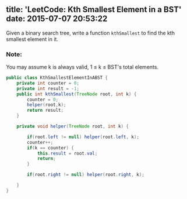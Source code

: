 title: 'LeetCode: Kth Smallest Element in a BST'
date: 2015-07-07 20:53:22
---
Given a binary search tree, write a function `kthSmallest` to find the kth smallest element in it.

### Note:
You may assume k is always valid, 1 ≤ k ≤ BST's total elements.

```java
public class KthSmallestElementInABST {
    private int counter = 0;
    private int result = -1;
    public int kthSmallest(TreeNode root, int k) {
        counter = 0;
        helper(root,k);
        return result;
    }

    private void helper(TreeNode root, int k) {

        if(root.left != null) helper(root.left, k);
        counter++;
        if(k == counter) {
            this.result = root.val;
            return;
        }

        if(root.right != null) helper(root.right, k);

    }
}
```
